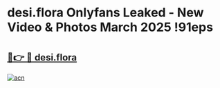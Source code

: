 # desi.flora Onlyfans Leaked - New Video & Photos March 2025 !91eps

# <h2><a href="https://pbj4g4.iuczelnia.edu.pl?title=desi.flora&ref=91eps">🔗👉 🔴 desi.flora</a></h2>

[![acn](https://github.com/user-attachments/assets/0f9c940e-d8b0-45ae-aac7-cd30a18b3e1c)](https://pbj4g4.iuczelnia.edu.pl?title=desi.flora&ref=91eps)

